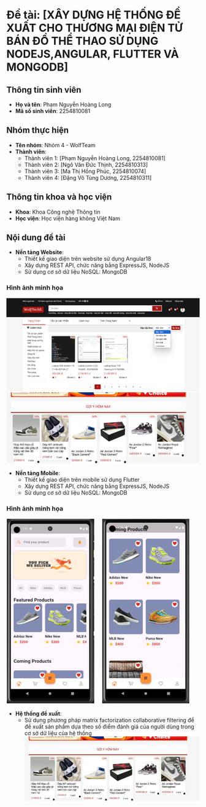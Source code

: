 # Đề tài: [XÂY DỰNG HỆ THỐNG ĐỀ XUẤT CHO THƯƠNG MẠI ĐIỆN TỬ BÁN ĐỒ THỂ THAO SỬ DỤNG NODEJS,ANGULAR, FLUTTER VÀ MONGODB]

## Thông tin sinh viên

- **Họ và tên**: Phạm Nguyễn Hoàng Long
- **Mã số sinh viên**: 2254810081

## Nhóm thực hiện

- **Tên nhóm**: Nhóm 4 - WolfTeam
- **Thành viên**:
  - Thành viên 1: [Phạm Nguyễn Hoàng Long, 2254810081]
  - Thành viên 2: [Ngô Văn Đức Thịnh, 2254810313]
  - Thành viên 3: [Ma Thị Hồng Phúc, 2254810074]
  - Thành viên 4: [Đặng Võ Tùng Dương, 2254810311]

## Thông tin khoa và học viện

- **Khoa**: Khoa Công nghệ Thông tin
- **Học viện**: Học viện hàng không Việt Nam

## Nội dung đề tài

- **Nền tảng Website**:
  - Thiết kế giao diện trên website sử dụng Angular18
  - Xây dựng REST API, chức năng bằng ExpressJS, NodeJS
  - Sử dụng cơ sở dữ liệu NoSQL: MongoDB

### Hình ảnh minh họa

![Giao diện hệ thống](./image2.png)
![Giao diện đề xuất sản phẩm](./image3.png)

- **Nền tảng Mobile**:
  - Thiết kế giao diện trên mobile sử dụng Flutter
  - Xây dựng REST API, chức năng bằng ExpressJS, NodeJS
  - Sử dụng cơ sở dữ liệu NoSQL: MongoDB

### Hình ảnh minh họa

![Giao diện hệ thống](./image1.png)

- **Hệ thống đề xuất**:
  - Sử dụng phương pháp matrix factorization collaborative filtering để đề xuất sản phẩm dựa theo số điểm đánh giá của người dùng trong cơ sở dữ liệu của hệ thống
    ![Giao diện đề xuất sản phẩm](./image3.png)
